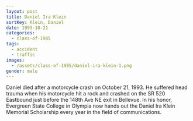 ```yaml
---
layout: post
title: Daniel Ira Klein
sortKey: Klein, Daniel
date: 1993-10-21
categories:
  - class-of-1985
tags:
  - accident
  - traffic
images:
  - /assets/class-of-1985/daniel-ira-klein-1.png
gender: male
---
```


Daniel died after a motorcycle crash on October 21, 1993. He suffered head trauma when his motorcycle hit a rock and crashed on the SR 520 Eastbound just before the 148th Ave NE exit in Bellevue. In his honor, Evergreen State College in Olympia now hands out the Daniel Ira Klein Memorial Scholarship every year in the field of communications.
